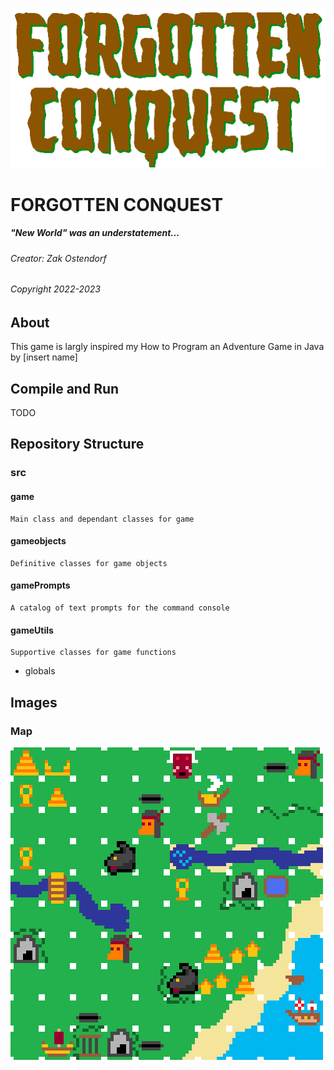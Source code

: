 ![game_logo](./images/Game_Logo.png)

# FORGOTTEN CONQUEST
##### "New World" was an understatement... 
###### Creator: Zak Ostendorf
###### Copyright 2022-2023

## About
This game is largly inspired my How to Program an Adventure Game in Java by [insert name]

## Compile and Run
TODO

## Repository Structure
### src
#### game
    Main class and dependant classes for game

#### gameobjects
    Definitive classes for game objects

#### gamePrompts
    A catalog of text prompts for the command console

#### gameUtils
    Supportive classes for game functions

- globals

## Images

### Map
![game_map](./images/forgottenConquestMap.png)



 